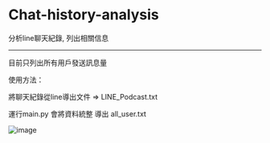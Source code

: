 # Chat-history-analysis
分析line聊天紀錄, 列出相關信息

-----

目前只列出所有用戶發送訊息量

使用方法：

將聊天紀錄從line導出文件 => LINE_Podcast.txt

運行main.py 會將資料統整 導出 all_user.txt

![image](https://user-images.githubusercontent.com/50831121/214760947-e781d1fe-8f05-4086-9094-1089dabd6880.png)
